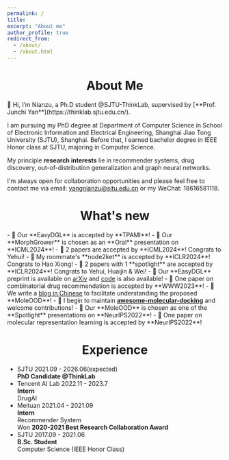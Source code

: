 ```yaml
---
permalink: /
title: 
excerpt: "About me"
author_profile: true
redirect_from: 
  - /about/
  - /about.html
---
```



<h1 align="center"><b>About Me</b></h1>
👋 Hi, I’m Nianzu, a Ph.D student @SJTU-ThinkLab, supervised by [**Prof. Junchi Yan**](https://thinklab.sjtu.edu.cn/).
<!-- About me -->
<!-- ====== -->

I am pursuing my PhD degree at Department of Computer Science in School of Electronic Information and Electrical Engineering, Shanghai Jiao Tong University (SJTU), Shanghai. Before that, I earned bachelor degree in IEEE Honor class at SJTU, majoring in Computer Science. 

My principle **research interests** lie in recommender systems, drug discovery, out-of-distribution generalization and graph neural networks.

I'm always open for collaboration opportunities and please feel free to contact me via email: [yangnianzu@sjtu.edu.cn](mailto:yangnianzu@sjtu.edu.cn) or my WeChat: 18616581118.

<h1 align="center"><b>What's new</b></h1>
<!-- What's New -->
<!-- ====== -->
<!-- <div style="width:1500px;overflow-x:auto;height:600px;overflow-y:auto;background:#ffffff;">
🌟 I begin to maintain <a href="https://github.com/yangnianzu0515/awesome-molecular-docking"><b>awesome-molecular-docking</b></a> on github and welcome contributions!<br>
🌟 Our <b>MoleOOD</b> is chosen as one of the <b>Spotlight</b> presentations on NeurIPS 2022!<br>
🌟 One paper on molecular representation learning is accepted by NeurIPS 2022!<br>
</div> -->
- 🌟 Our **EasyDGL** is accepted by **TPAMI**!
- 🌟 Our **MorphGrower** is chosen as an **Oral** presentation on **ICML2024**!
- 🌟 2 papers are accepted by **ICML2024**! Congrats to Yehui!
- 🌟 My roommate's **node2ket** is accepted by **ICLR2024**! Congrats to Hao Xiong!
- 🌟 2 papers with 1 **spotlight** are accepted by **ICLR2024**! Congrats to Yehui, Huaijin & Wei!
- 🌟 Our **EasyDGL** preprint is available on <a href='https://arxiv.org/abs/2303.12341'>arXiv</a> and <a href='https://github.com/cchao0116/EasyDGL'>code</a> is also available!
- 🌟 One paper on combinatorial drug recommendation is accepted by **WWW2023**!
- 🌟 We write a <a href="https://zhuanlan.zhihu.com/p/594089868">blog in Chinese</a> to facilitate understanding the proposed **MoleOOD**!
- 🌟 I begin to maintain <a href="https://github.com/yangnianzu0515/awesome-molecular-docking"><b>awesome-molecular-docking</b></a> and welcome contributions!
- 🌟 Our **MoleOOD** is chosen as one of the **Spotlight** presentations on **NeurIPS2022**!
- 🌟 One paper on molecular representation learning is accepted by **NeurIPS2022**!

<h1 align="center"><b>Experience</b></h1>
<!-- ====== -->
<ul class="timeline">
    <li>
      <div class="direction-l">
        <div class="flag-wrapper">
          <span class="flag">SJTU</span>
          <span class="time-wrapper"><span class="time">2021.09 - 2026.06(expected)</span></span>
        </div>
        <div class="desc"><b>PhD Candidate @ThinkLab</b></div>
      </div>
    </li>
    <li>
      <div class="direction-r">
        <div class="flag-wrapper">
          <span class="flag">Tencent AI Lab</span>
          <span class="time-wrapper"><span class="time">2022.11 - 2023.7</span></span>
        </div>
          <div class="desc"><b>Intern</b> <br/>DrugAI</div>
      </div>
    </li>
    <li>
      <div class="direction-r">
        <div class="flag-wrapper">
          <span class="flag">Meituan</span>
          <span class="time-wrapper"><span class="time">2021.04 - 2021.09</span></span>
        </div>
          <div class="desc"><b>Intern</b> <br/>Recommender System<br/>Won <b>2020-2021 Best Research Collaboration Award</b></div>
      </div>
    </li>
    <li>
      <div class="direction-l">
        <div class="flag-wrapper">
          <span class="flag">SJTU</span>
          <span class="time-wrapper"><span class="time">2017.09 - 2021.06</span></span>
        </div>
        <div class="desc"><b>B.Sc. Student</b> <br/> Computer Science (IEEE Honor Class)</div>
      </div>
    </li>
</ul>